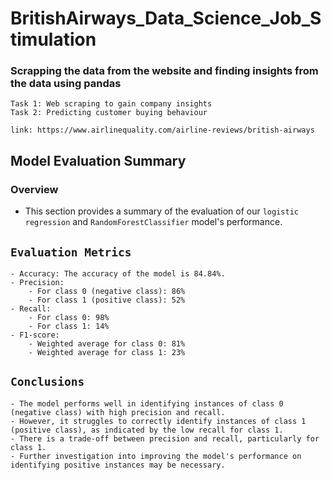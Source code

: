 # BritishAirways_Data_Science_Job_Stimulation
### Scrapping the data from the website and finding insights from the data using pandas

```
Task 1: Web scraping to gain company insights
Task 2: Predicting customer buying behaviour
```

```
link: https://www.airlinequality.com/airline-reviews/british-airways
```
## Model Evaluation Summary
### Overview
- This section provides a summary of the evaluation of our `logistic regression` and `RandomForestClassifier` model's performance.

## `Evaluation Metrics`
```
- Accuracy: The accuracy of the model is 84.84%.
- Precision:
    - For class 0 (negative class): 86%
    - For class 1 (positive class): 52%
- Recall:
    - For class 0: 98%
    - For class 1: 14%
- F1-score:
    - Weighted average for class 0: 81%
    - Weighted average for class 1: 23%
```
## `Conclusions`
```
- The model performs well in identifying instances of class 0 (negative class) with high precision and recall.
- However, it struggles to correctly identify instances of class 1 (positive class), as indicated by the low recall for class 1.
- There is a trade-off between precision and recall, particularly for class 1.
- Further investigation into improving the model's performance on identifying positive instances may be necessary.
```